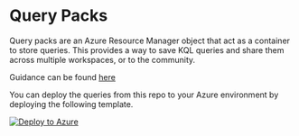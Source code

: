 # Query Packs

Query packs are an Azure Resource Manager object that act as a container to store queries. This provides a way to save KQL queries and share them across multiple workspaces, or to the community.

Guidance can be found [here](https://docs.microsoft.com/en-us/azure/azure-monitor/logs/query-packs)

You can deploy the queries from this repo to your Azure environment by deploying the following template.

[![Deploy to Azure](https://aka.ms/deploytoazurebutton)](https://portal.azure.com/#create/Microsoft.Template/uri/https%3A%2F%2Fraw.githubusercontent.com%2Frod-trent%2FOpenAISecurity%2Fmain%2FSecurity%2FSentinel%2FKQL%2FQueryPacks%2Fazuredeploy.json)

